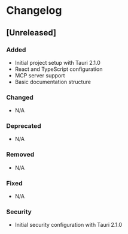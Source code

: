 # Changelog

## [Unreleased]

### Added
- Initial project setup with Tauri 2.1.0
- React and TypeScript configuration
- MCP server support
- Basic documentation structure

### Changed
- N/A

### Deprecated
- N/A

### Removed
- N/A

### Fixed
- N/A

### Security
- Initial security configuration with Tauri 2.1.0